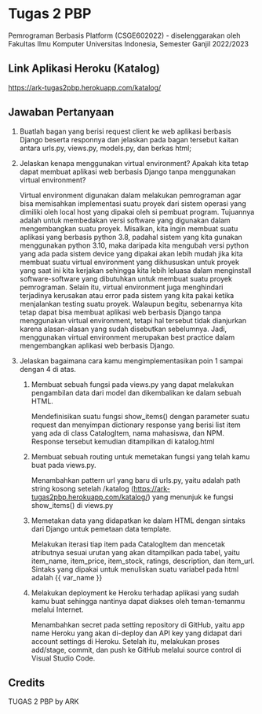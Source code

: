 # Tugas 2 PBP

Pemrograman Berbasis Platform (CSGE602022) - diselenggarakan oleh Fakultas Ilmu Komputer Universitas Indonesia, Semester Ganjil 2022/2023

## Link Aplikasi Heroku (Katalog)

https://ark-tugas2pbp.herokuapp.com/katalog/

## Jawaban Pertanyaan

1. Buatlah bagan yang berisi request client ke web aplikasi berbasis Django beserta responnya dan jelaskan pada bagan
   tersebut kaitan antara urls.py, views.py, models.py, dan berkas html;

2. Jelaskan kenapa menggunakan virtual environment? Apakah kita tetap dapat membuat aplikasi web berbasis Django tanpa
   menggunakan virtual environment?

   Virtual environment digunakan dalam melakukan pemrograman agar bisa memisahkan implementasi suatu proyek dari sistem operasi yang dimiliki oleh local host yang dipakai oleh si pembuat program. Tujuannya adalah untuk membedakan versi software yang digunakan dalam mengembangkan suatu proyek. Misalkan, kita ingin membuat suatu aplikasi yang berbasis python 3.8, padahal sistem yang kita gunakan menggunakan python 3.10, maka daripada kita mengubah versi python yang ada pada sistem device yang dipakai akan lebih mudah jika kita membuat suatu virtual environment yang dikhususkan untuk proyek yang saat ini kita kerjakan sehingga kita lebih leluasa dalam menginstall software-software yang dibutuhkan untuk membuat suatu proyek pemrograman. Selain itu, virtual environment juga menghindari terjadinya kerusakan atau error pada sistem yang kita pakai ketika menjalankan testing suatu proyek. Walaupun begitu, sebenarnya kita tetap dapat bisa membuat aplikasi web berbasis Django tanpa menggunakan virtual environment, tetapi hal tersebut tidak dianjurkan karena alasan-alasan yang sudah disebutkan sebelumnya. Jadi, menggunakan virtual environment merupakan best practice dalam mengembangkan aplikasi web berbasis Django.

3. Jelaskan bagaimana cara kamu mengimplementasikan poin 1 sampai dengan 4 di atas.

   1. Membuat sebuah fungsi pada views.py yang dapat melakukan pengambilan data dari model dan dikembalikan ke dalam
      sebuah HTML.

      Mendefinisikan suatu fungsi show_items() dengan parameter suatu request dan menyimpan dictionary response yang berisi list item yang ada di class CatalogItem, nama mahasiswa, dan NPM. Response tersebut kemudian ditampilkan di katalog.html

   2. Membuat sebuah routing untuk memetakan fungsi yang telah kamu buat pada views.py.

      Menambahkan pattern url yang baru di urls.py, yaitu adalah path string kosong setelah /katalog (https://ark-tugas2pbp.herokuapp.com/katalog/) yang menunjuk ke fungsi show_items() di views.py

   3. Memetakan data yang didapatkan ke dalam HTML dengan sintaks dari Django untuk pemetaan data template.

      Melakukan iterasi tiap item pada CatalogItem dan mencetak atributnya sesuai urutan yang akan ditampilkan pada tabel, yaitu item_name, item_price, item_stock, ratings, description, dan item_url. Sintaks yang dipakai untuk menuliskan suatu variabel pada html adalah {{ var_name }}

   4. Melakukan deployment ke Heroku terhadap aplikasi yang sudah kamu buat sehingga nantinya dapat diakses oleh
      teman-temanmu melalui Internet.

      Menambahkan secret pada setting repository di GitHub, yaitu app name Heroku yang akan di-deploy dan API key yang didapat dari account settings di Heroku. Setelah itu, melakukan proses add/stage, commit, dan push ke GitHub melalui source control di Visual Studio Code.

## Credits

TUGAS 2 PBP by ARK